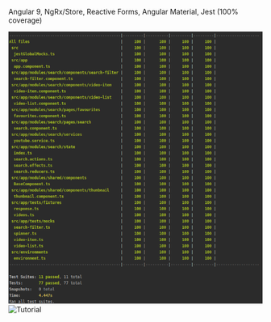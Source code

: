 Angular 9, NgRx/Store, Reactive Forms, Angular Material, Jest (100% coverage)

![Coverage](https://raw.githubusercontent.com/Dry7/angular9-youtube-task/master/src/assets/coverage.png?token=ACKMVQPHYZBZBL7AAMQYCSK6LWSVI)
![Tutorial](https://github.com/Dry7/angular9-youtube-task/blob/master/src/assets/tutorial.gif?raw=true)
